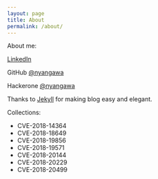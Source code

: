 ```yaml
---
layout: page
title: About
permalink: /about/
---
```


About me: 

[LinkedIn](https://www.linkedin.com/in/%E8%8D%A3%E7%86%99-%E9%BB%8E-31398239/)

GitHub [@nyangawa](https://github.com/nyangawa)

Hackerone [@nyangawa](https://hackerone.com/nyangawa)

Thanks to [Jekyll](https://jekyllrb.com/) for making blog easy and elegant.

Collections:
- CVE-2018-14364
- CVE-2018-18649
- CVE-2018-19856
- CVE-2018-19571
- CVE-2018-20144
- CVE-2018-20229
- CVE-2018-20499
